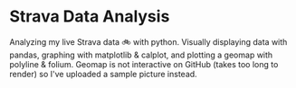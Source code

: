 # Strava Data Analysis

Analyzing my live Strava data 🚲 with python. Visually displaying data with pandas, graphing with matplotlib & calplot, and plotting a geomap with polyline & folium. Geomap is not interactive on GitHub (takes too long to render) so I've uploaded a sample picture instead.

